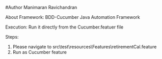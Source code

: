#Author Manimaran Ravichandran

About Framework: 
BDD-Cucumber Java Automation Framework

Execution:
Run it directly from the Cucumber.featuer file

Steps: 
1. Please navigate to src\test\resources\Features\retirementCal.feature  
2. Run as Cucumber feature
